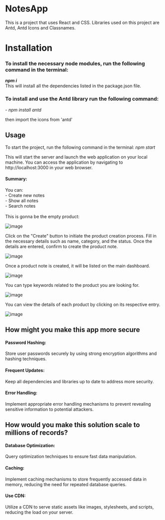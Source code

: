 # NotesApp

This is a project that uses React and CSS.
Libraries used on this project are Antd, Antd Icons and Classnames.

<h1>Installation</h1>

<h3>To install the necessary node modules, run the following command in the terminal:</h3> 
<b><i>npm i</i></b> <br>
This will install all the dependencies listed in the package.json file.

<h3>To install and use the Antd library run the following command:</h3> 
- <i>npm install antd</i>

then import the icons from 'antd'

<h2>Usage</h2>
To start the project, run the following command in the terminal:
<i>npm start</i>

This will start the server and launch the web application on your local machine. You can access the application by navigating to http://localhost:3000 in your web browser.

<h4>Summary:</h4>
You can: <br>
- Create new notes <br>
- Show all notes <br>
- Search notes <br> <br>
This is gonna be the empty product: <br>

![image](https://github.com/diellas8/Notes-app/assets/58296399/edc37378-1d44-452c-9527-c9b6112f2718)

Click on the "Create" button to initiate the product creation process.
Fill in the necessary details such as name, category, and the status.
Once the details are entered, confirm to create the product note.

![image](https://github.com/diellas8/Notes-app/assets/58296399/ed476405-b531-40b7-999d-16eb08617860)

Once a product note is created, it will be listed on the main dashboard.

![image](https://github.com/diellas8/Notes-app/assets/58296399/fc198c47-71fa-4608-8d85-e8f924f6b464)

You can type keywords related to the product you are looking for.

![image](https://github.com/diellas8/Notes-app/assets/58296399/b765ac82-c0d7-4ce5-adca-251a7b28a591)

You can view the details of each product by clicking on its respective entry.

![image](https://github.com/diellas8/Notes-app/assets/58296399/5bc69fe1-5785-4668-960b-008a2866c0ec)

<h2>How might you make this app more secure</h2>
<h4>Password Hashing:</h4>
Store user passwords securely by using strong encryption algorithms and hashing techniques.
<h4>Frequent Updates:</h4>
Keep all dependencies and libraries up to date to address more security.
<h4>Error Handling:</h4>
Implement appropriate error handling mechanisms to prevent revealing sensitive information to potential attackers.

<h2>How would you make this solution scale to millions of records?</h2>
<h4>Database Optimization:</h4>
Query optimization techniques to ensure fast data manipulation.
<h4>Caching:</h4>
Implement caching mechanisms to store frequently accessed data in memory, reducing the need for repeated database queries.
<h4>Use CDN:</h4>
Utilize a CDN to serve static assets like images, stylesheets, and scripts, reducing the load on your server.
